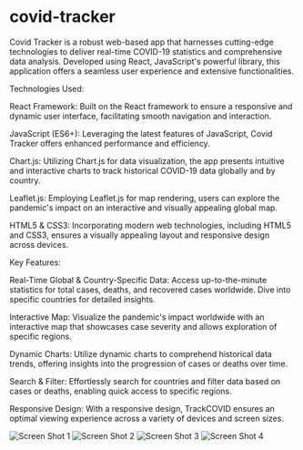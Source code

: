 # covid-tracker

Covid Tracker is a robust web-based app that harnesses cutting-edge technologies to deliver real-time COVID-19 statistics and comprehensive data analysis. Developed using React, JavaScript's powerful library, this application offers a seamless user experience and extensive functionalities.


Technologies Used:

React Framework: Built on the React framework to ensure a responsive and dynamic user interface, facilitating smooth navigation and interaction.

JavaScript (ES6+): Leveraging the latest features of JavaScript, Covid Tracker offers enhanced performance and efficiency.

Chart.js: Utilizing Chart.js for data visualization, the app presents intuitive and interactive charts to track historical COVID-19 data globally and by country.

Leaflet.js: Employing Leaflet.js for map rendering, users can explore the pandemic's impact on an interactive and visually appealing global map.

HTML5 & CSS3: Incorporating modern web technologies, including HTML5 and CSS3, ensures a visually appealing layout and responsive design across devices.


Key Features:

Real-Time Global & Country-Specific Data: Access up-to-the-minute statistics for total cases, deaths, and recovered cases worldwide. Dive into specific countries for detailed insights.

Interactive Map: Visualize the pandemic's impact worldwide with an interactive map that showcases case severity and allows exploration of specific regions.

Dynamic Charts: Utilize dynamic charts to comprehend historical data trends, offering insights into the progression of cases or deaths over time.

Search & Filter: Effortlessly search for countries and filter data based on cases or deaths, enabling quick access to specific regions.

Responsive Design: With a responsive design, TrackCOVID ensures an optimal viewing experience across a variety of devices and screen sizes.


![Screen Shot 1](https://github.com/carloscasaleiro/covid-tracker/assets/139387646/c4d31359-4e85-4eaf-9a60-b8f70b7cf457)
![Screen Shot 2](https://github.com/carloscasaleiro/covid-tracker/assets/139387646/440e9be5-163e-4dd1-9d35-694b59a18094)
![Screen Shot 3](https://github.com/carloscasaleiro/covid-tracker/assets/139387646/c6440b03-829c-4f2b-b110-758a8245b4b8)
![Screen Shot 4](https://github.com/carloscasaleiro/covid-tracker/assets/139387646/f5842812-98fa-4969-841b-55f452c08364)

